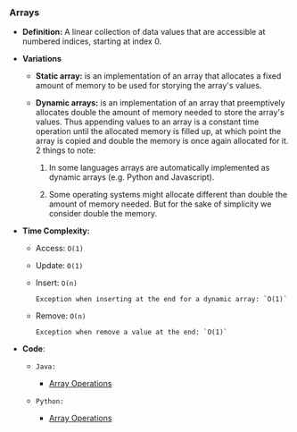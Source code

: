 ### Arrays

- **Definition:** A linear collection of data values that are accessible at numbered indices, starting at index 0.

- **Variations**

  - **Static array:** is an implementation of an array that allocates a fixed amount of memory to be used for storying the array's values.

  - **Dynamic arrays:** is an implementation of an array that preemptively allocates double the amount of memory needed to store the array's values. Thus appending values to an array is a constant time operation until the allocated memory is filled up, at which point the array is copied and double the memory is once again allocated for it. 2 things to note:

    1. In some languages arrays are automatically implemented as dynamic arrays (e.g. Python and Javascript).

    2. Some operating systems might allocate different than double the amount of memory needed. But for the sake of simplicity we consider double the memory.

- **Time Complexity:**

  - Access: `O(1)`
  - Update: `O(1)`
  - Insert: `O(n)`

        Exception when inserting at the end for a dynamic array: `O(1)`

  - Remove: `O(n)`

        Exception when remove a value at the end: `O(1)`

- **Code**:

  - `Java:`

    - [Array Operations](https://github.com/andreivisan/interviews/blob/master/datastructures/arrays/java/impl/Operations.java)

  - `Python:`

    - [Array Operations](https://github.com/andreivisan/interviews/blob/master/datastructures/arrays/python/operations.py)
